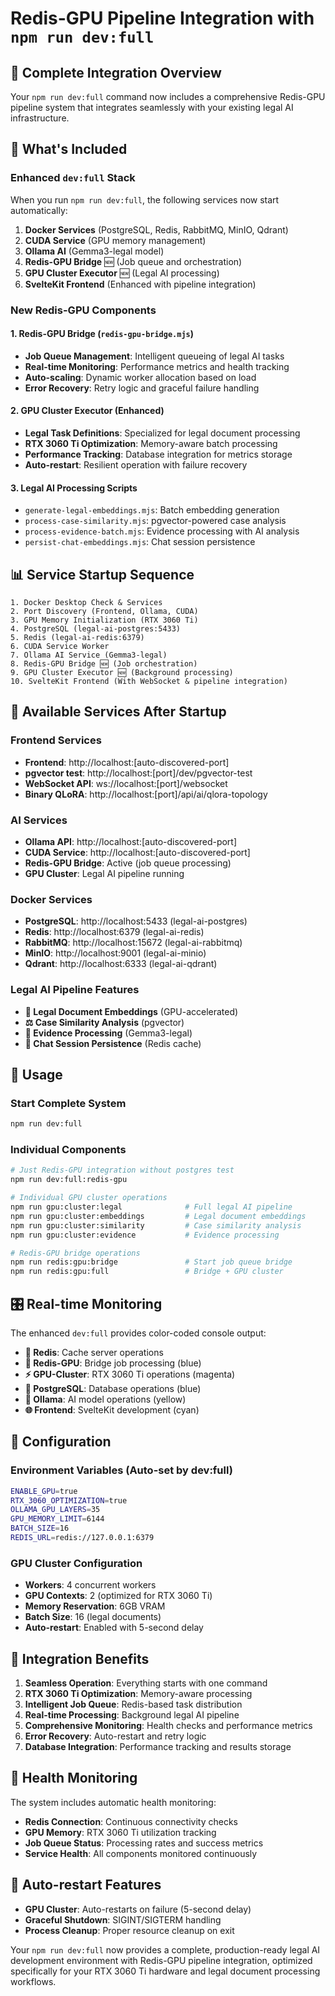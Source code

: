 # Redis-GPU Pipeline Integration with `npm run dev:full`

## 🚀 Complete Integration Overview

Your `npm run dev:full` command now includes a comprehensive Redis-GPU pipeline system that integrates seamlessly with your existing legal AI infrastructure.

## 🔧 What's Included

### **Enhanced `dev:full` Stack**
When you run `npm run dev:full`, the following services now start automatically:

1. **Docker Services** (PostgreSQL, Redis, RabbitMQ, MinIO, Qdrant)
2. **CUDA Service** (GPU memory management)
3. **Ollama AI** (Gemma3-legal model)
4. **Redis-GPU Bridge** 🆕 (Job queue and orchestration)
5. **GPU Cluster Executor** 🆕 (Legal AI processing)
6. **SvelteKit Frontend** (Enhanced with pipeline integration)

### **New Redis-GPU Components**

#### **1. Redis-GPU Bridge (`redis-gpu-bridge.mjs`)**
- **Job Queue Management**: Intelligent queueing of legal AI tasks
- **Real-time Monitoring**: Performance metrics and health tracking
- **Auto-scaling**: Dynamic worker allocation based on load
- **Error Recovery**: Retry logic and graceful failure handling

#### **2. GPU Cluster Executor (Enhanced)**
- **Legal Task Definitions**: Specialized for legal document processing
- **RTX 3060 Ti Optimization**: Memory-aware batch processing
- **Performance Tracking**: Database integration for metrics storage
- **Auto-restart**: Resilient operation with failure recovery

#### **3. Legal AI Processing Scripts**
- `generate-legal-embeddings.mjs`: Batch embedding generation
- `process-case-similarity.mjs`: pgvector-powered case analysis
- `process-evidence-batch.mjs`: Evidence processing with AI analysis
- `persist-chat-embeddings.mjs`: Chat session persistence

## 📊 Service Startup Sequence

```
1. Docker Desktop Check & Services
2. Port Discovery (Frontend, Ollama, CUDA)
3. GPU Memory Initialization (RTX 3060 Ti)
4. PostgreSQL (legal-ai-postgres:5433)
5. Redis (legal-ai-redis:6379)
6. CUDA Service Worker
7. Ollama AI Service (Gemma3-legal)
8. Redis-GPU Bridge 🆕 (Job orchestration)
9. GPU Cluster Executor 🆕 (Background processing)
10. SvelteKit Frontend (With WebSocket & pipeline integration)
```

## 🎯 Available Services After Startup

### **Frontend Services**
- **Frontend**: http://localhost:[auto-discovered-port]
- **pgvector test**: http://localhost:[port]/dev/pgvector-test
- **WebSocket API**: ws://localhost:[port]/websocket
- **Binary QLoRA**: http://localhost:[port]/api/ai/qlora-topology

### **AI Services**
- **Ollama API**: http://localhost:[auto-discovered-port]
- **CUDA Service**: http://localhost:[auto-discovered-port]
- **Redis-GPU Bridge**: Active (job queue processing)
- **GPU Cluster**: Legal AI pipeline running

### **Docker Services**
- **PostgreSQL**: http://localhost:5433 (legal-ai-postgres)
- **Redis**: http://localhost:6379 (legal-ai-redis)
- **RabbitMQ**: http://localhost:15672 (legal-ai-rabbitmq)
- **MinIO**: http://localhost:9001 (legal-ai-minio)
- **Qdrant**: http://localhost:6333 (legal-ai-qdrant)

### **Legal AI Pipeline Features**
- **📄 Legal Document Embeddings** (GPU-accelerated)
- **⚖️ Case Similarity Analysis** (pgvector)
- **📁 Evidence Processing** (Gemma3-legal)
- **💬 Chat Session Persistence** (Redis cache)

## 🚀 Usage

### **Start Complete System**
```bash
npm run dev:full
```

### **Individual Components**
```bash
# Just Redis-GPU integration without postgres test
npm run dev:full:redis-gpu

# Individual GPU cluster operations
npm run gpu:cluster:legal              # Full legal AI pipeline
npm run gpu:cluster:embeddings         # Legal document embeddings
npm run gpu:cluster:similarity         # Case similarity analysis
npm run gpu:cluster:evidence           # Evidence processing

# Redis-GPU bridge operations
npm run redis:gpu:bridge               # Start job queue bridge
npm run redis:gpu:full                 # Bridge + GPU cluster
```

## 🎛️ Real-time Monitoring

The enhanced `dev:full` provides color-coded console output:

- **🔴 Redis**: Cache server operations
- **🔗 Redis-GPU**: Bridge job processing (blue)
- **⚡ GPU-Cluster**: RTX 3060 Ti operations (magenta)
- **🐘 PostgreSQL**: Database operations (blue)
- **🤖 Ollama**: AI model operations (yellow)
- **🌐 Frontend**: SvelteKit development (cyan)

## 🔧 Configuration

### **Environment Variables (Auto-set by dev:full)**
```bash
ENABLE_GPU=true
RTX_3060_OPTIMIZATION=true
OLLAMA_GPU_LAYERS=35
GPU_MEMORY_LIMIT=6144
BATCH_SIZE=16
REDIS_URL=redis://127.0.0.1:6379
```

### **GPU Cluster Configuration**
- **Workers**: 4 concurrent workers
- **GPU Contexts**: 2 (optimized for RTX 3060 Ti)
- **Memory Reservation**: 6GB VRAM
- **Batch Size**: 16 (legal documents)
- **Auto-restart**: Enabled with 5-second delay

## 🎯 Integration Benefits

1. **Seamless Operation**: Everything starts with one command
2. **RTX 3060 Ti Optimization**: Memory-aware processing
3. **Intelligent Job Queue**: Redis-based task distribution
4. **Real-time Processing**: Background legal AI pipeline
5. **Comprehensive Monitoring**: Health checks and performance metrics
6. **Error Recovery**: Auto-restart and retry logic
7. **Database Integration**: Performance tracking and results storage

## 🚦 Health Monitoring

The system includes automatic health monitoring:
- **Redis Connection**: Continuous connectivity checks
- **GPU Memory**: RTX 3060 Ti utilization tracking
- **Job Queue Status**: Processing rates and success metrics
- **Service Health**: All components monitored continuously

## 🔄 Auto-restart Features

- **GPU Cluster**: Auto-restarts on failure (5-second delay)
- **Graceful Shutdown**: SIGINT/SIGTERM handling
- **Process Cleanup**: Proper resource cleanup on exit

Your `npm run dev:full` now provides a complete, production-ready legal AI development environment with Redis-GPU pipeline integration, optimized specifically for your RTX 3060 Ti hardware and legal document processing workflows.